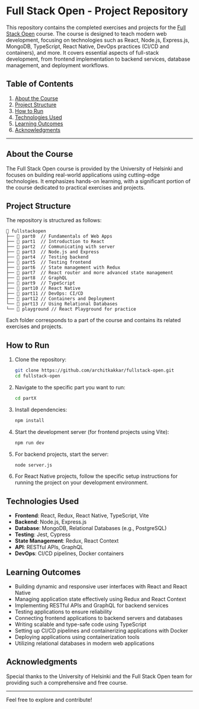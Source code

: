 # Full Stack Open - Project Repository

This repository contains the completed exercises and projects for the [Full Stack Open](https://fullstackopen.com/en/) course. The course is designed to teach modern web development, focusing on technologies such as React, Node.js, Express.js, MongoDB, TypeScript, React Native, DevOps practices (CI/CD and containers), and more. It covers essential aspects of full-stack development, from frontend implementation to backend services, database management, and deployment workflows.

## Table of Contents

1. [About the Course](#about-the-course)
2. [Project Structure](#project-structure)
3. [How to Run](#how-to-run)
4. [Technologies Used](#technologies-used)
5. [Learning Outcomes](#learning-outcomes)
6. [Acknowledgments](#acknowledgments)

---

## About the Course

The Full Stack Open course is provided by the University of Helsinki and focuses on building real-world applications using cutting-edge technologies. It emphasizes hands-on learning, with a significant portion of the course dedicated to practical exercises and projects.

## Project Structure

The repository is structured as follows:

```
📂 fullstackopen
├── 📂 part0  // Fundamentals of Web Apps
├── 📂 part1  // Introduction to React
├── 📂 part2  // Communicating with server
├── 📂 part3  // Node.js and Express
├── 📂 part4  // Testing backend
├── 📂 part5  // Testing frontend
├── 📂 part6  // State management with Redux
├── 📂 part7  // React router and more advanced state management
├── 📂 part8  // GraphQL
├── 📂 part9  // TypeScript
├── 📂 part10 // React Native
├── 📂 part11 // DevOps: CI/CD
├── 📂 part12 // Containers and Deployment
└── 📂 part13 // Using Relational Databases
└── 📂 playground // React Playground for practice
```

Each folder corresponds to a part of the course and contains its related exercises and projects.

## How to Run

1. Clone the repository:
   ```bash
   git clone https://github.com/architkakkar/fullstack-open.git
   cd fullstack-open
   ```

2. Navigate to the specific part you want to run:
   ```bash
   cd partX
   ```

3. Install dependencies:
   ```bash
   npm install
   ```

4. Start the development server (for frontend projects using Vite):
   ```bash
   npm run dev
   ```

5. For backend projects, start the server:
   ```bash
   node server.js
   ```

6. For React Native projects, follow the specific setup instructions for running the project on your development environment.

## Technologies Used

- **Frontend**: React, Redux, React Native, TypeScript, Vite
- **Backend**: Node.js, Express.js
- **Database**: MongoDB, Relational Databases (e.g., PostgreSQL)
- **Testing**: Jest, Cypress
- **State Management**: Redux, React Context
- **API**: RESTful APIs, GraphQL
- **DevOps**: CI/CD pipelines, Docker containers

## Learning Outcomes

- Building dynamic and responsive user interfaces with React and React Native
- Managing application state effectively using Redux and React Context
- Implementing RESTful APIs and GraphQL for backend services
- Testing applications to ensure reliability
- Connecting frontend applications to backend servers and databases
- Writing scalable and type-safe code using TypeScript
- Setting up CI/CD pipelines and containerizing applications with Docker
- Deploying applications using containerization tools
- Utilizing relational databases in modern web applications

## Acknowledgments

Special thanks to the University of Helsinki and the Full Stack Open team for providing such a comprehensive and free course.

---

Feel free to explore and contribute!

